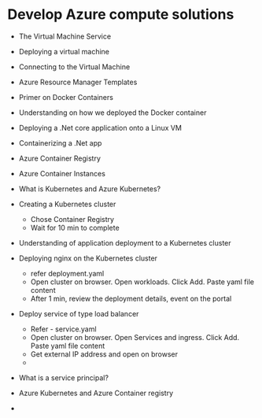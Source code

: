 # Develop Azure compute solutions
- The Virtual Machine Service
- Deploying a virtual machine
- Connecting to the Virtual Machine
- Azure Resource Manager Templates
- Primer on Docker Containers
- Understanding on how we deployed the Docker container
- Deploying a .Net core application onto a Linux VM
- Containerizing a .Net app
- Azure Container Registry
- Azure Container Instances
- What is Kubernetes and Azure Kubernetes?
- Creating a Kubernetes cluster
  - Chose Container Registry
  - Wait for 10 min to complete

- Understanding of application deployment to a Kubernetes cluster
- Deploying nginx on the Kubernetes cluster
  - refer deployment.yaml
  - Open cluster on browser. Open workloads. Click Add. Paste yaml file content
  - After 1 min, review the deployment details, event on the portal
- Deploy service of type load balancer
  - Refer - service.yaml
  - Open cluster on browser. Open Services and ingress. Click Add. Paste yaml file content
  - Get external IP address and open on browser
  -
- What is a service principal?
- Azure Kubernetes and Azure Container registry
-
